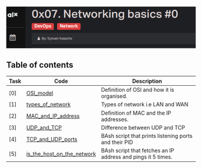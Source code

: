 ![Networking](assets/Screenshot%20from%202023-07-06%2017-09-11.png)

## Table of contents
Task | Code | Description
-----|------ | -----------
[0] | [OSI_model](./0-OSI_model) |  Definition of OSI and how it is organised.
[1] | [types_of_network](./1-types_of_network) |  Types of network i.e LAN and WAN 
[2] | [MAC_and_IP_address](./2-MAC_and_IP_address) |  Definition of MAC and the IP addresses. 
[3] | [UDP_and_TCP](./3-UDP_and_TCP) |  Difference between UDP and TCP 
[4] | [TCP_and_UDP_ports](./4-TCP_and_UDP_ports) |  BAsh script that prints listening ports and their PID
[5] | [is_the_host_on_the_network](./5-is_the_host_on_the_network) |  BAsh script that fetches an IP address and pings it 5 times.
